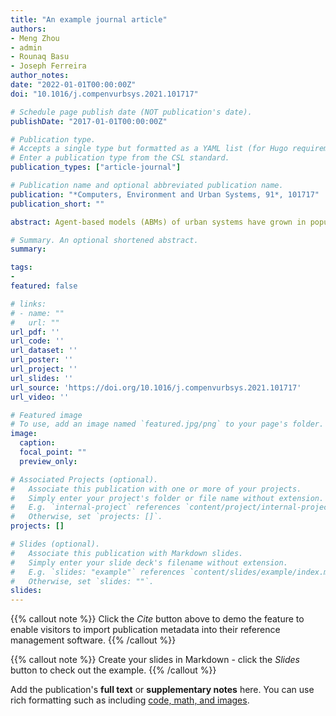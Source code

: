 ```yaml
---
title: "An example journal article"
authors:
- Meng Zhou
- admin
- Rounaq Basu
- Joseph Ferreira
author_notes:
date: "2022-01-01T00:00:00Z"
doi: "10.1016/j.compenvurbsys.2021.101717"

# Schedule page publish date (NOT publication's date).
publishDate: "2017-01-01T00:00:00Z"

# Publication type.
# Accepts a single type but formatted as a YAML list (for Hugo requirements).
# Enter a publication type from the CSL standard.
publication_types: ["article-journal"]

# Publication name and optional abbreviated publication name.
publication: "*Computers, Environment and Urban Systems, 91*, 101717"
publication_short: ""

abstract: Agent-based models (ABMs) of urban systems have grown in popularity and complexity due to the widespread availability of high-performance computing resources and large data storage capabilities. Credible synthetic populations are crucial for the application of ABMs to understand urban phenomena. Although several (agent) population synthesis methods have been suggested over the years, the spatial dimension of synthetic populations has not received as much attention. This study addresses this myopic treatment of synthetic populations by creating two distinct components – agents and the built environment – that are integrated to form a ‘full’ spatially-detailed synthetic population. To generate agents, we used multiple Bayesian Networks (BN) to probabilistically draw pools from the microsample, followed by a Generalized Raking (GR) adjustment to match marginal controls. Using various measures, we demonstrate that our BN + GR framework outperforms more commonly used synthesis methods in both capturing the heterogeneity in the microsample and matching marginal controls. We also highlight the importance of accounting for heterogeneity by using separate type-specific models based on an explicitly defined household typology. For built environment synthesis, we generated various spatial entities such as buildings, housing units, establishments, and jobs at distinct spatial locations by fusing data from various spatial datasets. Their spatial distributions are found to effectively approximate the ‘real’ built environment in our study area. Our proposed framework can be used to generate a ‘full’ synthetic population for use in ABMs with more spatio-demographic heterogeneity than can otherwise be estimated using traditional methods.

# Summary. An optional shortened abstract.
summary: 

tags:
- 
featured: false

# links:
# - name: ""
#   url: ""
url_pdf: ''
url_code: ''
url_dataset: ''
url_poster: ''
url_project: ''
url_slides: ''
url_source: 'https://doi.org/10.1016/j.compenvurbsys.2021.101717'
url_video: ''

# Featured image
# To use, add an image named `featured.jpg/png` to your page's folder. 
image:
  caption:
  focal_point: ""
  preview_only:

# Associated Projects (optional).
#   Associate this publication with one or more of your projects.
#   Simply enter your project's folder or file name without extension.
#   E.g. `internal-project` references `content/project/internal-project/index.md`.
#   Otherwise, set `projects: []`.
projects: []

# Slides (optional).
#   Associate this publication with Markdown slides.
#   Simply enter your slide deck's filename without extension.
#   E.g. `slides: "example"` references `content/slides/example/index.md`.
#   Otherwise, set `slides: ""`.
slides:
---
```


{{% callout note %}}
Click the *Cite* button above to demo the feature to enable visitors to import publication metadata into their reference management software.
{{% /callout %}}

{{% callout note %}}
Create your slides in Markdown - click the *Slides* button to check out the example.
{{% /callout %}}

Add the publication's **full text** or **supplementary notes** here. You can use rich formatting such as including [code, math, and images](https://docs.hugoblox.com/content/writing-markdown-latex/).

